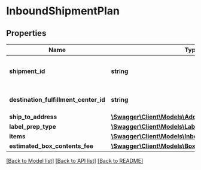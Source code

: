 # InboundShipmentPlan

## Properties
Name | Type | Description | Notes
------------ | ------------- | ------------- | -------------
**shipment_id** | **string** | A shipment identifier originally returned by the createInboundShipmentPlan operation. | 
**destination_fulfillment_center_id** | **string** | An Amazon fulfillment center identifier created by Amazon. | 
**ship_to_address** | [**\Swagger\Client\Models\Address**](Address.md) |  | 
**label_prep_type** | [**\Swagger\Client\Models\LabelPrepType**](LabelPrepType.md) |  | 
**items** | [**\Swagger\Client\Models\InboundShipmentPlanItemList**](InboundShipmentPlanItemList.md) |  | 
**estimated_box_contents_fee** | [**\Swagger\Client\Models\BoxContentsFeeDetails**](BoxContentsFeeDetails.md) |  | [optional] 

[[Back to Model list]](../../README.md#documentation-for-models) [[Back to API list]](../../README.md#documentation-for-api-endpoints) [[Back to README]](../../README.md)

